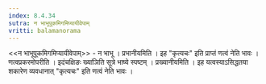```yaml
---
index: 8.4.34
sutra: न भाभूपूकमिगमिप्यायीवेपाम्
vritti: balamanorama
---
```


<<न भाभूपूकमिगमिप्यायीवेपाम्>> - न भाभू । प्रभानीयमिति । इह "कृत्यचः" इति प्राप्तं णत्वं नेति भावः । णत्वप्रकरमोपरीति । इदंचक्षिङः ख्या॑ञिति सूत्रे भाष्ये स्पष्टम् । प्रख्यानीयमिति । इह यत्वस्याऽसिद्धतया शकारेण व्यवधानात् "कृत्यचः" इति णत्वं नेति भावः । 
